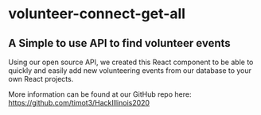 # volunteer-connect-get-all

## A Simple to use API to find volunteer events

Using our open source API, we created this React component to be able to quickly and easily add new volunteering events from our database to your own React projects.

More information can be found at our GitHub repo here: https://github.com/timot3/HackIllinois2020

